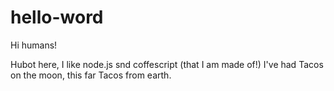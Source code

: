 # hello-word

Hi humans!

Hubot here, I like node.js snd coffescript (that I am made of!)
I've had Tacos on the moon, this far Tacos from earth. 
